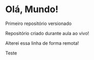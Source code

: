 # Olá, Mundo!
 Primeiro repositório versionado

 Repositório criado durante aula ao vivo!

Alterei essa linha de forma remota!

Teste

<!-- Apenas testes -->

